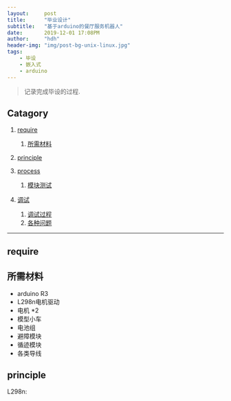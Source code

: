 ```yaml
---
layout:     post
title:      "毕业设计"
subtitle:   "基于arduino的餐厅服务机器人"
date:       2019-12-01 17:08PM
author:     "hdh"
header-img: "img/post-bg-unix-linux.jpg"
tags:
    - 毕设
    - 嵌入式
    - arduino
---
```


> 记录完成毕设的过程.


## Catagory

1. [require](#require)   
	1. [所需材料](#所需材料)
2. [principle](#principle)
	
3. [process](#process)
	1. [模块测试](#s模块测试)
	
4. [调试](#调试)
	1. [调试过程](#调试过程)
	2. [各种问题](#各种问题)
	
---
	
## require  

## 所需材料
-  arduino R3  
-  L298n电机驱动  
-  电机 *2  
-  模型小车 
-  电池组  
-  避障模块
-  循迹模块  
-  各类导线  

## principle  
L298n:  
